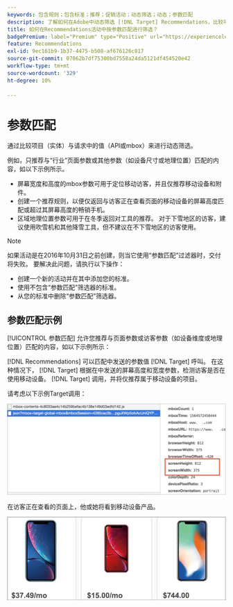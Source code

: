 ```yaml
---
keywords: 包含规则；包含标准；推荐；促销活动；动态筛选；动态；参数匹配
description: 了解如何在Adobe中动态筛选 [!DNL Target] Recommendations，比较项目（实体）与请求中的值（API或mbox）。
title: 如何在Recommendations活动中按参数匹配进行筛选？
badgePremium: label="Premium" type="Positive" url="https://experienceleague.adobe.com/docs/target/using/introduction/intro.html?lang=en#premium newtab=true" tooltip="See what's included in Target Premium."
feature: Recommendations
exl-id: 9ec161b9-1b37-4475-b508-af676126c817
source-git-commit: 07062b7df75300bd7558a24da5121df454520e42
workflow-type: tm+mt
source-wordcount: '329'
ht-degree: 10%

---
```


# 参数匹配

通过比较项目（实体）与请求中的值（API或mbox）来进行动态筛选。

例如，只推荐与“行业”页面参数或其他参数（如设备尺寸或地理位置）匹配的内容，如以下示例所示。

* 屏幕宽度和高度的mbox参数可用于定位移动访客，并且仅推荐移动设备和附件。
* 创建一个推荐规则，以便仅返回与访客正在查看页面的移动设备的屏幕高度匹配或超过其屏幕高度的畅销手机。
* 区域地理位置参数可用于在冬季返回对工具的推荐。 对于下雪地区的访客，建议使用吹雪机和其他降雪工具，但不建议在不下雪地区的访客使用。

>[!NOTE]
>
>如果活动是在2016年10月31日之前创建，则当它使用“参数匹配”过滤器时，交付将失败。 要解决此问题，请执行以下操作：
>
>* 创建一个新的活动并在其中添加您的标准。
>* 使用不包含“参数匹配”筛选器的标准。
>* 从您的标准中删除“参数匹配”筛选器。


## 参数匹配示例

[!UICONTROL 参数匹配] 允许您推荐与页面参数或访客参数（如设备维度或地理位置）匹配的内容，如以下示例所示：

[!DNL Recommendations] 可以匹配中发送的参数值 [!DNL Target] 呼叫。 在这种情况下， [!DNL Target] 根据在中发送的屏幕高度和宽度参数，检测访客是否在使用移动设备。 [!DNL Target] 调用，并将仅推荐属于移动设备的项目。

请考虑以下示例Target调用：

![Target调用](/help/main/c-recommendations/c-algorithms/assets/example-target-call-2.png)

在访客正在查看的页面上，他或她将看到移动设备产品。

![移动设备产品](/help/main/c-recommendations/c-algorithms/assets/phones.png)
